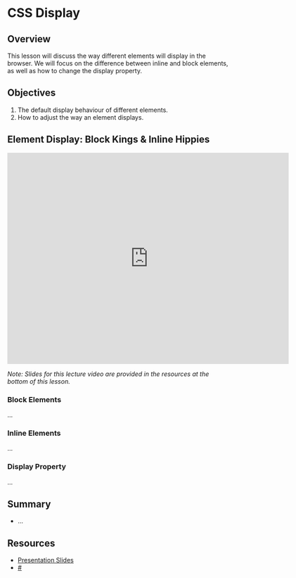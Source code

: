 # CSS Display

## Overview

This lesson will discuss the way different elements will display in the browser. We will focus on the difference between inline and block elements, as well as how to change the display property.

## Objectives

1. The default display behaviour of different elements.
2. How to adjust the way an element displays.

## Element Display: Block Kings & Inline Hippies

<iframe width="640" height="480" src="https://www.youtube.com/embed/bKDs_FQkkEI?rel=0" frameborder="0" allowfullscreen></iframe>

*Note: Slides for this lecture video are provided in the resources at the bottom of this lesson.*

### Block Elements

...

### Inline Elements

...

### Display Property

...

## Summary

- ...

## Resources

- [Presentation Slides](https://docs.google.com/presentation/d/1UTUWDczUiDZ6byuhyHv0L3zJXQjdlnZheZXhRVLOL3Q/edit?usp=sharing)
- [#](#)
